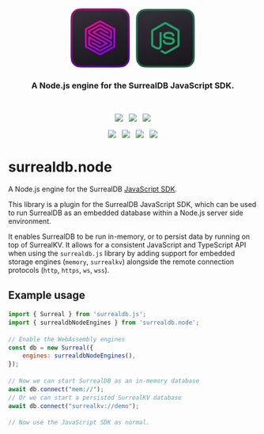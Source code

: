 <br>

<p align="center">
    <img width=120 src="https://raw.githubusercontent.com/surrealdb/icons/main/surreal.svg" />
    &nbsp;
    <img width=120 src="https://raw.githubusercontent.com/surrealdb/icons/main/nodejs.svg" />
</p>

<h3 align="center">A Node.js engine for the SurrealDB JavaScript SDK.</h3>

<br>

<p align="center">
    <a href="https://github.com/surrealdb/surrealdb.node"><img src="https://img.shields.io/badge/status-beta-ff00bb.svg?style=flat-square"></a>
    &nbsp;
    <a href="https://surrealdb.com/docs/integration/libraries/javascript"><img src="https://img.shields.io/badge/docs-view-44cc11.svg?style=flat-square"></a>
    &nbsp;
    <a href="https://github.com/surrealdb/surrealdb.node"><img src="https://img.shields.io/npm/v/surrealdb.node?style=flat-square"></a>
</p>

<p align="center">
    <a href="https://surrealdb.com/discord"><img src="https://img.shields.io/discord/902568124350599239?label=discord&style=flat-square&color=5a66f6"></a>
    &nbsp;
    <a href="https://twitter.com/surrealdb"><img src="https://img.shields.io/badge/twitter-follow_us-1d9bf0.svg?style=flat-square"></a>
    &nbsp;
    <a href="https://www.linkedin.com/company/surrealdb/"><img src="https://img.shields.io/badge/linkedin-connect_with_us-0a66c2.svg?style=flat-square"></a>
    &nbsp;
    <a href="https://www.youtube.com/channel/UCjf2teVEuYVvvVC-gFZNq6w"><img src="https://img.shields.io/badge/youtube-subscribe-fc1c1c.svg?style=flat-square"></a>
</p>

# surrealdb.node

A Node.js engine for the SurrealDB [JavaScript SDK](https://github.com/surrealdb/surrealdb.js).

This library is a plugin for the SurrealDB JavaScript SDK, which can be used to run SurrealDB as an embedded database within a Node.js server side environment.

It enables SurrealDB to be run in-memory, or to persist data by running on top of SurrealKV. It allows for a consistent JavaScript and TypeScript API when using the `surrealdb.js` library by adding support for embedded storage engines (`memory`, `surrealkv`) alongside the remote connection protocols (`http`, `https`, `ws`, `wss`).

## Example usage

```js
import { Surreal } from 'surrealdb.js';
import { surrealdbNodeEngines } from 'surrealdb.node';

// Enable the WebAssembly engines
const db = new Surreal({
    engines: surrealdbNodeEngines(),
});

// Now we can start SurrealDB as an in-memory database
await db.connect("mem://");
// Or we can start a persisted SurrealKV database
await db.connect("surrealkv://demo");

// Now use the JavaScript SDK as normal.
```
